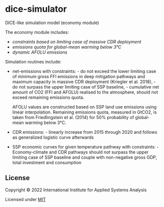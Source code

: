 # dice-simulator

DICE-like simulation model (economy module)

The economy module includes:  
  * *constraints based on limiting case of massive CDR deployment*
  * *emissions quota for global-mean warming below 3°C*
  * *dynamic AFOLU emissions*

Simulation routines include:
  * net-emissions with constraints:
    \- do not exceed the lower limiting case of minimum gross FFI emissions in deep mitigation pathways and maximum capacity in massive CDR deployment (Kriegler et al. 2018),
    \- do not surpass the upper limiting case of SSP baseline,
    \- cumulative net amount of CO2 (FFI and AFOLU) realised to the atmosphere, should not exceed remaining emissions quota.

    AFOLU values are constructed based on SSP land use emissions using linear interpolation.
    Remaining emissions quota, measured in GtCO2, is taken from Friedlingstein et al. (2014) for 50% probability of global-mean warming below 3°C.

  * CDR emissions:
    \- linearly increase from 2015 through 2020 and follows as generalized logistic curve afterwards

  * SSP economic curves for given temperature pathway with constraints:
    \- Economy-climate and CDR pathways should not surpass the upper limiting case of SSP baseline and couple with non-negative gross GDP, total investment and consumption

## License

Copyright © 2022 International Institute for Applied Systems Analysis

Licensed under [MIT](http://opensource.org/licenses/MIT)
